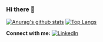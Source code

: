 ### Hi there 👋
[![Anurag's github stats](https://github-readme-stats.vercel.app/api?username=nicolaspotesg&show_icons=true&theme=onedark)](https://github.com/anuraghazra/github-readme-stats)
[![Top Langs](https://github-readme-stats.vercel.app/api/top-langs/?username=nicolaspotesg&layout=compact&theme=onedark)](https://github.com/anuraghazra/github-readme-stats)


**Connect with me:**
[![LinkedIn](https://img.shields.io/badge/LinkedIn-0077B5?style=for-the-badge&style=social&logo=linkedin&logoColor=white)](https://www.linkedin.com/in/nicol%C3%A1s-potes-garc%C3%ADa/)

<!--
**NicolasPotesG/NicolasPotesG** is a ✨ _special_ ✨ repository because its `README.md` (this file) appears on your GitHub profile.

Here are some ideas to get you started:

- 🔭 I’m currently working on ...
- 🌱 I’m currently learning ...
- 👯 I’m looking to collaborate on ...
- 🤔 I’m looking for help with ...
- 💬 Ask me about ...
- 📫 How to reach me: ...
- 😄 Pronouns: ...
- ⚡ Fun fact: ...
-->
